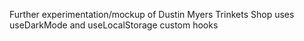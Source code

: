 Further experimentation/mockup of Dustin Myers Trinkets Shop
uses useDarkMode and useLocalStorage custom hooks